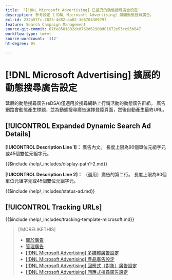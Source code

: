 ```yaml
---
title: 『[!DNL Microsoft Advertising] 已擴充的動態搜尋廣告設定'
description: 參考設定 [!DNL Microsoft Advertising] 展開動態搜尋廣告。
exl-id: 232a57fc-2823-4d82-aa02-3e670430979f
feature: Search Campaign Management
source-git-commit: 67fe8581832dc0762d62908d01672e53cc95b847
workflow-type: tm+mt
source-wordcount: '112'
ht-degree: 0%

---
```


# [!DNL Microsoft Advertising] 擴展的動態搜尋廣告設定

延展的動態搜尋廣告(eDSA)僅適用於搜尋網路上行銷活動的動態廣告群組。 廣告網路會動態產生標題，並為動態搜尋廣告選擇登陸頁面，然後自動產生最終URL。

## [!UICONTROL Expanded Dynamic Search Ad Details]

**[!UICONTROL Description Line 1]：** 廣告內文。 長度上限為90個單位元組字元或45個雙位元組字元。

<!-- **[!UICONTROL Display Path 1]**, **[!UICONTROL Display Path 2]:** -->

{{$include /help/_includes/display-path1-2.md}}

**[!UICONTROL Description Line 2]：** （選用）廣告的第二行。 長度上限為90個單位元組字元或45個雙位元組字元。

<!-- **[!UICONTROL Status]:** -->

{{$include /help/_includes/status-ad.md}}

## [!UICONTROL Tracking URLs]

<!-- **[!UICONTROL Tracking Template URl]:** -->

{{$include /help/_includes/tracking-template-microsoft.md}}

>[!MORELIKETHIS]
>
>* [關於廣告](ad-about.md)
>* [管理廣告](ad-manage.md)
>* [[!DNL Microsoft Advertising] 多媒體廣告設定](ad-settings-microsoft-multimedia.md)
>* [[!DNL Microsoft Advertising] 產品廣告設定](ad-settings-microsoft-product.md)
>* [[!DNL Microsoft Advertising] 回應式（對象）廣告設定](ad-settings-microsoft-responsive.md)
>* [[!DNL Microsoft Advertising] 回應式搜尋廣告設定](ad-settings-microsoft-rsa.md)
